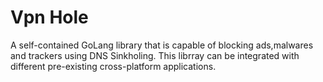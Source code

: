 # Vpn Hole

A self-contained GoLang library that is capable of blocking ads,malwares and trackers using DNS Sinkholing. This librray can be integrated with different pre-existing cross-platform applications.
